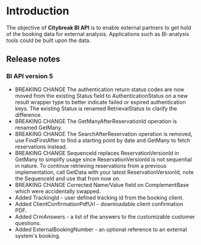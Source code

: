 # Introduction

The objective of **Citybreak BI API** is to enable external partners to get hold of the booking data for external analysis. Applications such as BI-analysis tools could be built upon the data.

## Release notes
### BI API version 5
* BREAKING CHANGE The authentication return status codes are now moved from the existing Status field to AuthenticationStatus on a new result wrapper type to better indicate failed or expired authentication keys. The existing Status is renamed RetrievalStatus to clarify the difference.
* BREAKING CHANGE The GetManyAfterReservationId operation is renamed GetMany.
* BREAKING CHANGE The SearchAfterReservation operation is removed, use FindFirstAfter to find a starting point by date and GetMany to fetch reservations instead.
* BREAKING CHANGE SequenceId replaces ReservationVersionId in GetMany to simplify usage since ReservationVersionId is not sequential in nature. To continue retrieving reservations from a previous implementation, call GetData with your latest ReservationVersionId, note the SequenceId and use that from now on.
* BREAKING CHANGE Corrected Name/Value field on ComplementBase which were accidentally swapped.
* Added TrackingId - user defined tracking id from the booking client.
* Added ClientConfirmationPdfUrl - downloadable client confirmation PDF.
* Added CrmAnswers - a list of the answers to the customizable customer questions.
* Added ExternalBookingNumber - an optional reference to an external system's booking.
